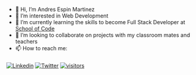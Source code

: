 - 👋 Hi, I’m Andres Espin Martinez
- 👀 I’m interested in Web Development
- 🌱 I’m currently learning the skills to become Full Stack Developer at [School of Code](https://www.schoolofcode.co.uk/)
- 💞️ I’m looking to collaborate on projects with my classroom mates and teachers
- 📫 How to reach me:

###
[![Linkedin](https://img.shields.io/badge/-LinkedIn-blue?style=flat&logo=Linkedin&logoColor=white)](https://www.linkedin.com/in/andr%C3%A9s-e-036492108/)
[![Twitter](https://img.shields.io/twitter/follow/andrees3m?label=Twitter&style=social)](https://twitter.com/andrees3m)
[![visitors](https://visitor-badge.laobi.icu/badge?page_id=andres3m.andres3m)](https://github.com/andres3m/)
<!---
andres3m/andres3m is a ✨ special ✨ repository because its `README.md` (this file) appears on your GitHub profile.
You can click the Preview link to take a look at your changes.
--->
